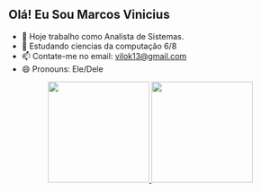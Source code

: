 ## Olá!  Eu Sou Marcos Vinicius

- 🔭 Hoje trabalho como Analista de Sistemas.
- 🌱 Estudando ciencias da computação 6/8
- 📫 Contate-me no email: vilok13@gmail.com
- 😄 Pronouns: Ele/Dele

<div align="center">
  <a href="https://github.com/Marcos-codes">
  <img height="180em" src="https://github-readme-stats.vercel.app/api?username=Marcos-codes&show_icons=true&theme=dark&include_all_commits=true&count_private=true"/>
  <img height="180em" src="https://github-readme-stats.vercel.app/api/top-langs/?username=Marcos-codes&layout=compact&langs_count=7&theme=dark"/>
</div>

 
  ##
  
